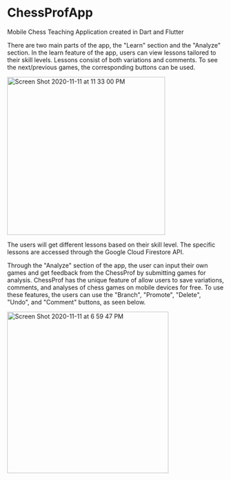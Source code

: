 # ChessProfApp
Mobile Chess Teaching Application created in Dart and Flutter 

There are two main parts of the app, the "Learn" section and the "Analyze" section. In the learn feature of the app, users can view lessons tailored to their skill levels. Lessons consist of both variations and comments. To see the next/previous games, the corresponding buttons can be used. 


<img width="366" alt="Screen Shot 2020-11-11 at 11 33 00 PM" src="https://user-images.githubusercontent.com/66570303/167212528-9df19a7c-a351-4fe1-8735-02979106b88e.png">

The users will get different lessons based on their skill level. The specific lessons are accessed through the Google Cloud Firestore API. 

Through the "Analyze" section of the app, the user can input their own games and get feedback from the ChessProf by submitting games for analysis. 
ChessProf has the unique feature of allow users to save variations, comments, and analyses of chess games on mobile devices for free. To use these features, the users can use the "Branch", "Promote", "Delete", "Undo", and "Comment" buttons, as seen below. 

<img width="374" alt="Screen Shot 2020-11-11 at 6 59 47 PM" src="https://user-images.githubusercontent.com/66570303/167213098-26b3a8bd-0f88-4190-86aa-1a7667f60857.png">
